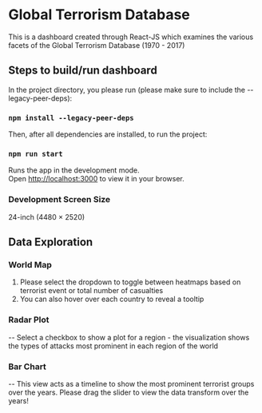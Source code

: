# Global Terrorism Database
This is a dashboard created through React-JS which examines the various facets of the Global Terrorism Database (1970 - 2017)

## Steps to build/run dashboard

In the project directory, you please run (please make sure to include the --legacy-peer-deps):

### `npm install --legacy-peer-deps`

Then, after all dependencies are installed, to run the project:

### `npm run start`

Runs the app in the development mode.\
Open [http://localhost:3000](http://localhost:3000) to view it in your browser.

### Development Screen Size
24-inch (4480 × 2520)

## Data Exploration

### World Map
1) Please select the dropdown to toggle between heatmaps based on terrorist event or total number of casualties
2) You can also hover over each country to reveal a tooltip

### Radar Plot
-- Select a checkbox to show a plot for a region - the visualization shows the types of attacks most prominent in each region of the world

### Bar Chart
-- This view acts as a timeline to show the most prominent terrorist groups over the years. Please drag the slider to view the data transform over the years!



